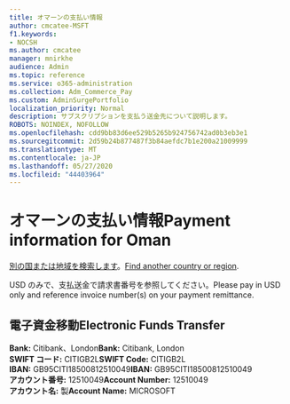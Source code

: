 ```yaml
---
title: オマーンの支払い情報
author: cmcatee-MSFT
f1.keywords:
- NOCSH
ms.author: cmcatee
manager: mnirkhe
audience: Admin
ms.topic: reference
ms.service: o365-administration
ms.collection: Adm_Commerce_Pay
ms.custom: AdminSurgePortfolio
localization_priority: Normal
description: サブスクリプションを支払う送金先について説明します。
ROBOTS: NOINDEX, NOFOLLOW
ms.openlocfilehash: cdd9bb83d6ee529b5265b924756742ad0b3eb3e1
ms.sourcegitcommit: 2d59b24b877487f3b84aefdc7b1e200a21009999
ms.translationtype: MT
ms.contentlocale: ja-JP
ms.lasthandoff: 05/27/2020
ms.locfileid: "44403964"
---
```

# <a name="payment-information-for-oman"></a><span data-ttu-id="c7cd7-103">オマーンの支払い情報</span><span class="sxs-lookup"><span data-stu-id="c7cd7-103">Payment information for Oman</span></span>

<span data-ttu-id="c7cd7-104">[別の国または地域を検索します](../billing-and-payments/pay-for-your-subscription.md)。</span><span class="sxs-lookup"><span data-stu-id="c7cd7-104">[Find another country or region](../billing-and-payments/pay-for-your-subscription.md).</span></span>

<span data-ttu-id="c7cd7-105">USD のみで、支払送金で請求書番号を参照してください。</span><span class="sxs-lookup"><span data-stu-id="c7cd7-105">Please pay in USD only and reference invoice number(s) on your payment remittance.</span></span>

## <a name="electronic-funds-transfer"></a><span data-ttu-id="c7cd7-106">電子資金移動</span><span class="sxs-lookup"><span data-stu-id="c7cd7-106">Electronic Funds Transfer</span></span>

<span data-ttu-id="c7cd7-107">**Bank:** Citibank、London</span><span class="sxs-lookup"><span data-stu-id="c7cd7-107">**Bank:** Citibank, London</span></span>  
<span data-ttu-id="c7cd7-108">**SWIFT コード:** CITIGB2L</span><span class="sxs-lookup"><span data-stu-id="c7cd7-108">**SWIFT Code:** CITIGB2L</span></span>  
<span data-ttu-id="c7cd7-109">**IBAN:** GB95CITI18500812510049</span><span class="sxs-lookup"><span data-stu-id="c7cd7-109">**IBAN:** GB95CITI18500812510049</span></span>  
<span data-ttu-id="c7cd7-110">**アカウント番号:** 12510049</span><span class="sxs-lookup"><span data-stu-id="c7cd7-110">**Account Number:** 12510049</span></span>  
<span data-ttu-id="c7cd7-111">**アカウント名:** 製</span><span class="sxs-lookup"><span data-stu-id="c7cd7-111">**Account Name:** MICROSOFT</span></span>  